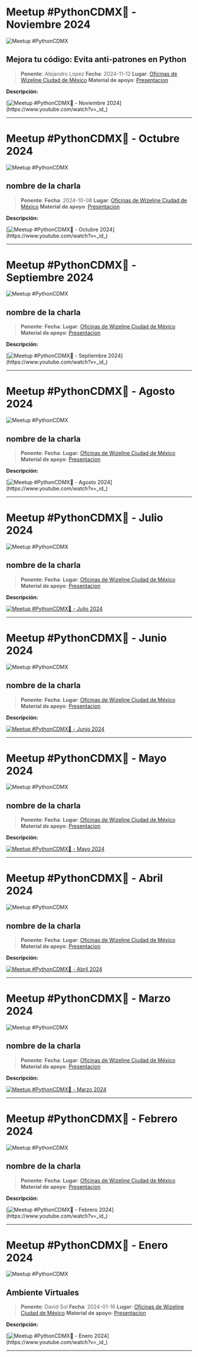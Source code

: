 # Meetup #PythonCDMX🐍 - Noviembre 2024

![Meetup #PythonCDMX](/assets/images/meetup/202411-pythoncdmx.jpg)

## Mejora tu código: Evita anti-patrones en Python

> **Ponente**: Alejandro López
> **Fecha**: 2024-11-12
> **Lugar**: [Oficinas de Wizeline Ciudad de México](https://maps.app.goo.gl/hayuy7xMDzbjkF8E6)
> **Material de apoyo**: [Presentacion]()

**Descripción:**

[![Meetup #PythonCDMX🐍 - Noviembre 2024](https://markdown-videos-api.jorgenkh.no/url?url=https%3A%2F%2Fwww.youtube.com%2Fwatch%3Fv%3D_id_)](https://www.youtube.com/watch?v=_id_)

---

# Meetup #PythonCDMX🐍 - Octubre 2024

![Meetup #PythonCDMX](/assets/images/meetup/202410-pythoncdmx.jpg)

## nombre de la charla

> **Ponente**:
> **Fecha**: 2024-10-08
> **Lugar**: [Oficinas de Wizeline Ciudad de México](https://maps.app.goo.gl/hayuy7xMDzbjkF8E6)
> **Material de apoyo**: [Presentacion]()

**Descripción:**

[![Meetup #PythonCDMX🐍 - Octubre 2024](https://markdown-videos-api.jorgenkh.no/url?url=https%3A%2F%2Fwww.youtube.com%2Fwatch%3Fv%3D_id_)](https://www.youtube.com/watch?v=_id_)

---

# Meetup #PythonCDMX🐍 - Septiembre 2024

![Meetup #PythonCDMX](/assets/images/meetup/202409-pythoncdmx.jpg)

## nombre de la charla

> **Ponente**:
> **Fecha**:
> **Lugar**: [Oficinas de Wizeline Ciudad de México](https://maps.app.goo.gl/hayuy7xMDzbjkF8E6)
> **Material de apoyo**: [Presentacion]()

**Descripción:**

[![Meetup #PythonCDMX🐍 - Septiembre 2024](https://markdown-videos-api.jorgenkh.no/url?url=https%3A%2F%2Fwww.youtube.com%2Fwatch%3Fv%3D_id_)](https://www.youtube.com/watch?v=_id_)

---

# Meetup #PythonCDMX🐍 - Agosto 2024

![Meetup #PythonCDMX](/assets/images/meetup/202408-pythoncdmx.jpg)

## nombre de la charla

> **Ponente**:
> **Fecha**:
> **Lugar**: [Oficinas de Wizeline Ciudad de México](https://maps.app.goo.gl/hayuy7xMDzbjkF8E6)
> **Material de apoyo**: [Presentacion]()

**Descripción:**

[![Meetup #PythonCDMX🐍 - Agosto 2024](https://markdown-videos-api.jorgenkh.no/url?url=https%3A%2F%2Fwww.youtube.com%2Fwatch%3Fv%3D_id_)](https://www.youtube.com/watch?v=_id_)

---

# Meetup #PythonCDMX🐍 - Julio 2024

![Meetup #PythonCDMX](/assets/images/meetup/202407-pythoncdmx.jpg)

## nombre de la charla

> **Ponente**:
> **Fecha**:
> **Lugar**: [Oficinas de Wizeline Ciudad de México](https://maps.app.goo.gl/hayuy7xMDzbjkF8E6)
> **Material de apoyo**: [Presentacion]()

**Descripción:**

[![Meetup #PythonCDMX🐍 - Julio 2024](https://markdown-videos-api.jorgenkh.no/url?url=https%3A%2F%2Fwww.youtube.com%2Fwatch%3Fv%3DERhC37enmC4)](https://www.youtube.com/watch?v=ERhC37enmC4)

---

# Meetup #PythonCDMX🐍 - Junio 2024

![Meetup #PythonCDMX](/assets/images/meetup/202406-pythoncdmx.jpg)

## nombre de la charla

> **Ponente**:
> **Fecha**:
> **Lugar**: [Oficinas de Wizeline Ciudad de México](https://maps.app.goo.gl/hayuy7xMDzbjkF8E6)
> **Material de apoyo**: [Presentacion]()

**Descripción:**

[![Meetup #PythonCDMX🐍 - Junio 2024](https://markdown-videos-api.jorgenkh.no/url?url=https%3A%2F%2Fwww.youtube.com%2Fwatch%3Fv%3DBmSI2IgHG_c)](https://www.youtube.com/watch?v=BmSI2IgHG_c)

---

# Meetup #PythonCDMX🐍 - Mayo 2024

![Meetup #PythonCDMX](/assets/images/meetup/202405-pythoncdmx.jpg)

## nombre de la charla

> **Ponente**:
> **Fecha**:
> **Lugar**: [Oficinas de Wizeline Ciudad de México](https://maps.app.goo.gl/hayuy7xMDzbjkF8E6)
> **Material de apoyo**: [Presentacion]()

**Descripción:**

[![Meetup #PythonCDMX🐍 - Mayo 2024](https://markdown-videos-api.jorgenkh.no/url?url=https%3A%2F%2Fwww.youtube.com%2Fwatch%3Fv%3Dacpwiu_sfjk)](https://www.youtube.com/watch?v=acpwiu_sfjk)

---

# Meetup #PythonCDMX🐍 - Abril 2024

![Meetup #PythonCDMX](/assets/images/meetup/202404-pythoncdmx.jpg)

## nombre de la charla

> **Ponente**:
> **Fecha**:
> **Lugar**: [Oficinas de Wizeline Ciudad de México](https://maps.app.goo.gl/hayuy7xMDzbjkF8E6)
> **Material de apoyo**: [Presentacion]()

**Descripción:**

[![Meetup #PythonCDMX🐍 - Abril 2024](https://markdown-videos-api.jorgenkh.no/url?url=https%3A%2F%2Fwww.youtube.com%2Fwatch%3Fv%3DemJYJhFe0l8)](https://www.youtube.com/watch?v=emJYJhFe0l8)

---

# Meetup #PythonCDMX🐍 - Marzo 2024

![Meetup #PythonCDMX](/assets/images/meetup/202403-pythoncdmx.jpg)

## nombre de la charla

> **Ponente**:
> **Fecha**:
> **Lugar**: [Oficinas de Wizeline Ciudad de México](https://maps.app.goo.gl/hayuy7xMDzbjkF8E6)
> **Material de apoyo**: [Presentacion]()

**Descripción:**

[![Meetup #PythonCDMX🐍 - Marzo 2024](https://markdown-videos-api.jorgenkh.no/url?url=https%3A%2F%2Fwww.youtube.com%2Fwatch%3Fv%3DMMHaIrZ1ISw)](https://www.youtube.com/watch?v=MMHaIrZ1ISw)

---

# Meetup #PythonCDMX🐍 - Febrero 2024

![Meetup #PythonCDMX](/assets/images/meetup/202402-pythoncdmx.jpg)

## nombre de la charla

> **Ponente**:
> **Fecha**:
> **Lugar**: [Oficinas de Wizeline Ciudad de México](https://maps.app.goo.gl/hayuy7xMDzbjkF8E6)
> **Material de apoyo**: [Presentacion]()

**Descripción:**

[![Meetup #PythonCDMX🐍 - Febrero 2024](https://markdown-videos-api.jorgenkh.no/url?url=https%3A%2F%2Fwww.youtube.com%2Fwatch%3Fv%3D_id_)](https://www.youtube.com/watch?v=_id_)

---

# Meetup #PythonCDMX🐍 - Enero 2024

![Meetup #PythonCDMX](/assets/images/meetup/202401-pythoncdmx.jpg)

## Ambiente Virtuales

> **Ponente**: David Sol
> **Fecha**: 2024-01-16
> **Lugar**: [Oficinas de Wizeline Ciudad de México](https://maps.app.goo.gl/hayuy7xMDzbjkF8E6)
> **Material de apoyo**: [Presentacion]()

**Descripción:**

[![Meetup #PythonCDMX🐍 - Enero 2024](https://markdown-videos-api.jorgenkh.no/url?url=https%3A%2F%2Fwww.youtube.com%2Fwatch%3Fv%3D_id_)](https://www.youtube.com/watch?v=_id_)

---
